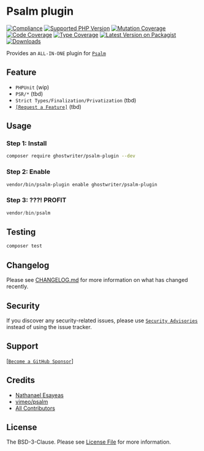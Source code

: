 # Psalm plugin

[![Compliance](https://github.com/ghostwriter/psalm-plugin/actions/workflows/compliance.yml/badge.svg)](https://github.com/ghostwriter/psalm-plugin/actions/workflows/compliance.yml)
[![Supported PHP Version](https://badgen.net/packagist/php/ghostwriter/psalm-plugin?color=8892bf)](https://www.php.net/supported-versions)
[![Mutation Coverage](https://img.shields.io/endpoint?style=flat&url=https%3A%2F%2Fbadge-api.stryker-mutator.io%2Fgithub.com%2Fghostwriter%2Fwip%2Fmain)](https://dashboard.stryker-mutator.io/reports/github.com/ghostwriter/psalm-plugin/main)
[![Code Coverage](https://codecov.io/gh/ghostwriter/psalm-plugin/branch/0.1.x/graph/badge.svg?token=UPDATE_TOKEN)](https://codecov.io/gh/ghostwriter/psalm-plugin)
[![Type Coverage](https://shepherd.dev/github/ghostwriter/psalm-plugin/coverage.svg)](https://shepherd.dev/github/ghostwriter/psalm-plugin)
[![Latest Version on Packagist](https://badgen.net/packagist/v/ghostwriter/psalm-plugin)](https://packagist.org/packages/ghostwriter/psalm-plugin)
[![Downloads](https://badgen.net/packagist/dt/ghostwriter/psalm-plugin?color=blue)](https://packagist.org/packages/ghostwriter/psalm-plugin)

Provides an `ALL-IN-ONE` plugin for [`Psalm`](https://github.com/vimeo/psalm)

## Feature
- `PHPUnit` (wip)
- `PSR/*` (tbd)
- `Strict Types/Finalization/Privatization` (tbd)
- [`[Request a Feature]`](https://github.com/ghostwriter/psalm-plugin/issues/new) (tbd)

## Usage

### Step 1: Install

``` bash
composer require ghostwriter/psalm-plugin --dev
```

### Step 2: Enable

``` bash
vendor/bin/psalm-plugin enable ghostwriter/psalm-plugin
```

### Step 3: ???! PROFIT

```php
vendor/bin/psalm
```

## Testing

``` bash
composer test
```

## Changelog

Please see [CHANGELOG.md](./CHANGELOG.md) for more information on what has changed recently.

## Security

If you discover any security-related issues, please use [`Security Advisories`](https://github.com/ghostwriter/psalm-plugin/security/advisories/new) instead of using the issue tracker.

## Support

[[`Become a GitHub Sponsor`](https://github.com/sponsors/ghostwriter)]

## Credits

- [Nathanael Esayeas](https://github.com/ghostwriter)
- [vimeo/psalm](https://github.com/vimeo/psalm)
- [All Contributors](https://github.com/ghostwriter/psalm-plugin/contributors)

## License

The BSD-3-Clause. Please see [License File](./LICENSE) for more information.
